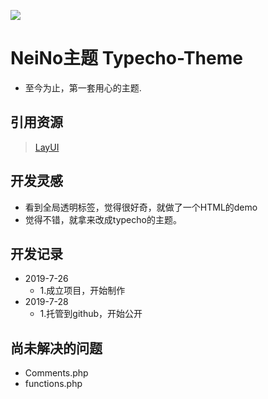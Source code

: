 ![](https://iph.href.lu/400x200?text=NeiNo)
# NeiNo主题 Typecho-Theme
- 至今为止，第一套用心的主题.
## 引用资源
> [LayUI](https://www.layui.com/ "LayUI")
## 开发灵感
- 看到全局透明标签，觉得很好奇，就做了一个HTML的demo
- 觉得不错，就拿来改成typecho的主题。
## 开发记录
+ 2019-7-26
    + 1.成立项目，开始制作
+ 2019-7-28
    + 1.托管到github，开始公开

## 尚未解决的问题
- Comments.php
- functions.php

